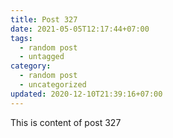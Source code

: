 ```yaml
---
title: Post 327
date: 2021-05-05T12:17:44+07:00
tags:
  - random post
  - untagged
category:
  - random post
  - uncategorized
updated: 2020-12-10T21:39:16+07:00
---
```

This is content of post 327